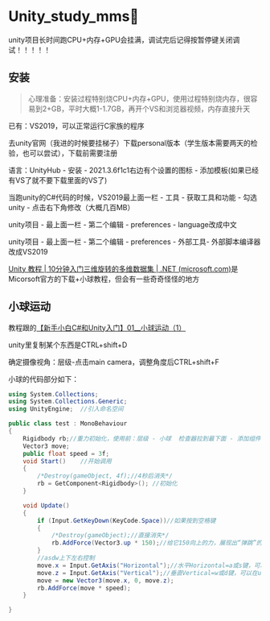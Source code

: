# Unity_study_mms🎏

unity项目长时间跑CPU+内存+GPU会挂满，调试完后记得按暂停键关闭调试！！！！！



## 安装

> 心理准备：安装过程特别烧CPU+内存+GPU，使用过程特别烧内存，很容易到2+GB，平时大概1-1.7GB，再开个VS和浏览器视频，内存直接升天

已有：VS2019，可以正常运行C家族的程序



去unity官网（我进的时候要挂梯子）下载personal版本（学生版本需要两天的检验，也可以尝试），下载前需要注册

语言：UnityHub - 安装 - 2021.3.6f1c1右边有个设置的图标 - 添加模板(如果已经有VS了就不要下载里面的VS了)

当跑unity的C#代码的时候，VS2019最上面一栏 - 工具 - 获取工具和功能 - 勾选unity - 点击右下角修改（大概几百MB）

unity项目 - 最上面一栏 - 第二个编辑 - preferences - language改成中文

unity项目 - 最上面一栏 - 第二个编辑 - preferences - 外部工具- 外部脚本编译器改成VS2019



[Unity 教程 | 10分钟入门三维旋转的多维数据集 | .NET (microsoft.com)](https://dotnet.microsoft.com/zh-cn/learn/games/unity-tutorial/intro)是Micorsoft官方的下载+小球教程，但会有一些奇奇怪怪的地方



## 小球运动

教程跟的[【新手小白C#和Unity入门】01__小球运动（1）](https://www.bilibili.com/video/BV1EB4y1p7ti?vd_source=8368ed6f218b06921448305928410b44)



unity里复制某个东西是CTRL+shift+D

确定摄像视角：层级-点击main camera，调整角度后CTRL+shift+F

小球的代码部分如下：

```c#
using System.Collections;
using System.Collections.Generic;
using UnityEngine;  //引入命名空间

public class test : MonoBehaviour
{
    Rigidbody rb;//重力初始化，使用前：层级 - 小球  检查器拉到最下面 - 添加组件 - 搜索栏输入Rigidbody
    Vector3 move;
    public float speed = 3f;
    void Start()    //开始调用
    {
        /*Destroy(gameObject, 4f);//4秒后消失*/
        rb = GetComponent<Rigidbody>(); //初始化
    }

    void Update()
    {
        if (Input.GetKeyDown(KeyCode.Space))//如果按到空格键
        {
            /*Destroy(gameObject);//直接消失*/
            rb.AddForce(Vector3.up * 150);//给它150向上的力，展现出“弹跳”的效果。Vector3是力的方向
        }
        //asdw上下左右控制
        move.x = Input.GetAxis("Horizontal");//水平Horizontal=a或s键，可以在unity项目-编辑-项目设置-输入管理器-轴线-水平查看
        move.z = Input.GetAxis("Vertical");//垂直Vertical=w或d键，可以在unity项目-编辑-项目设置-输入管理器-轴线-垂直查看
        move = new Vector3(move.x, 0, move.z);
        rb.AddForce(move * speed);
    }

}
```

